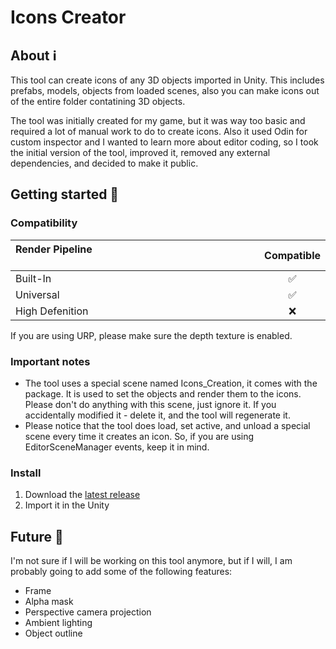 # Icons Creator

## About :information_source:

This tool can create icons of any 3D objects imported in Unity. This includes prefabs, models, objects from loaded scenes, also you can make icons out of the entire folder contatining 3D objects.

The tool was initially created for my game, but it was way too basic and required a lot of manual work to do to create icons. Also it used Odin for custom inspector and I wanted to learn more about editor coding, so I took the initial version of the tool, improved it, removed any external dependencies, and decided to make it public.

## Getting started :rocket:

### Compatibility

| Render Pipeline &nbsp;&nbsp;&nbsp;&nbsp;&nbsp;&nbsp;&nbsp;&nbsp;&nbsp;&nbsp;&nbsp;&nbsp;&nbsp;&nbsp;&nbsp;&nbsp;&nbsp;&nbsp;&nbsp;&nbsp;&nbsp;&nbsp;&nbsp;&nbsp;&nbsp;&nbsp;&nbsp;&nbsp;&nbsp;&nbsp;&nbsp;&nbsp;&nbsp;&nbsp;&nbsp;&nbsp;&nbsp;&nbsp;&nbsp;&nbsp;&nbsp;&nbsp;&nbsp;&nbsp;&nbsp;&nbsp;&nbsp;&nbsp;&nbsp;&nbsp;&nbsp;&nbsp;&nbsp;&nbsp;&nbsp;&nbsp;&nbsp;&nbsp;&nbsp;&nbsp;&nbsp;&nbsp;&nbsp;&nbsp;&nbsp;&nbsp;&nbsp;&nbsp;&nbsp;&nbsp;&nbsp;&nbsp;&nbsp;&nbsp;&nbsp;&nbsp;&nbsp;&nbsp;&nbsp;&nbsp;&nbsp;&nbsp;&nbsp;&nbsp;&nbsp;&nbsp;&nbsp;	| Compatible 					|
| :----------- 			| :-----------: 			|
| Built-In    			| :white_check_mark: 	|
| Universal   			| :white_check_mark: 	|
| High Defenition   | :x: 								|

If you are using URP, please make sure the depth texture is enabled.

### Important notes

- The tool uses a special scene named Icons_Creation, it comes with the package. It is used to set the objects and render them to the icons. Please don't do anything with this scene, just ignore it. If you accidentally modified it - delete it, and the tool will regenerate it.
- Please notice that the tool does load, set active, and unload a special scene every time it creates an icon. So, if you are using EditorSceneManager events, keep it in mind.

### Install

1. Download the [latest release](https://github.com/xyperine/Icons-Creator/releases/tag/v0.2.3)
2. Import it in the Unity

## Future :crystal_ball:

I'm not sure if I will be working on this tool anymore, but if I will, I am probably going to add some of the following features:
- Frame
- Alpha mask
- Perspective camera projection
- Ambient lighting
- Object outline
